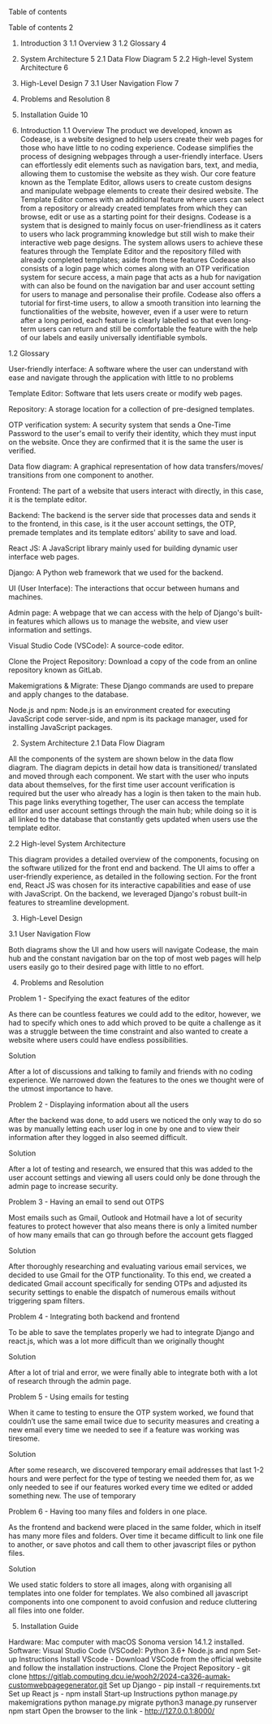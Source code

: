Table of contents

Table of contents	2
1. Introduction	3
1.1 Overview	3
1.2 Glossary	4
2. System Architecture	5
2.1 Data Flow Diagram	5
2.2 High-level System Architecture	6
3. High-Level Design	7
3.1 User Navigation Flow	7
4. Problems and Resolution	8
5. Installation Guide	10

















1. Introduction
1.1 Overview
The product we developed, known as Codease, is a website designed to help users create their web pages for those who have little to no coding experience. Codease simplifies the process of designing webpages through a user-friendly interface. Users can effortlessly edit elements such as navigation bars, text, and media, allowing them to customise the website as they wish.
Our core feature known as the Template Editor, allows users to create custom designs and manipulate webpage elements to create their desired website. The Template Editor comes with an additional feature where users can select from a repository or already created templates from which they can browse, edit or use as a starting point for their designs.
Codease is a system that is designed to mainly focus on user-friendliness as it caters to users who lack programming knowledge but still wish to make their interactive web page designs. The system allows users to achieve these features through the Template Editor and the repository filled with already completed templates; aside from these features Codease also consists of a login page which comes along with an OTP verification system for secure access, a main page that acts as a hub for navigation with can also be found on the navigation bar and user account setting for users to manage and personalise their profile. Codease also offers a tutorial for first-time users, to allow a smooth transition into learning the functionalities of the website, however, even if a user were to return after a long period, each feature is clearly labelled so that even long-term users can return and still be comfortable the feature with the help of our labels and easily universally identifiable symbols. 










1.2 Glossary


User-friendly interface: A software where the user can understand with ease and navigate through the application with little to no problems

Template Editor: Software that lets users create or modify web pages. 

Repository: A storage location for a collection of pre-designed templates.

OTP verification system: A security system that sends a One-Time Password to the user's email to verify their identity, which they must input on the website. Once they are confirmed that it is the same the user is verified.

Data flow diagram: A graphical representation of how data transfers/moves/ transitions from one component to another.

Frontend: The part of a website that users interact with directly, in this case, it is the template editor. 

Backend: The backend is the server side that processes data and sends it to the frontend, in this case, is it the user account settings, the OTP, premade templates and its template editors' ability to save and load. 

React JS: A JavaScript library mainly used for building dynamic user interface web pages.

Django: A Python web framework that we used for the backend.

UI (User Interface): The interactions that occur between humans and machines.

Admin page: A webpage that we can access with the help of Django's built-in features which allows us to manage the website, and view user information and settings.

Visual Studio Code (VSCode): A source-code editor.

Clone the Project Repository: Download a copy of the code from an online repository known as GitLab.

Makemigrations & Migrate: These Django commands are used to prepare and apply changes to the database.

Node.js and npm: Node.js is an environment created for executing JavaScript code server-side, and npm is its package manager, used for installing JavaScript packages.



2. System Architecture
2.1 Data Flow Diagram





All the components of the system are shown below in the data flow diagram. The diagram depicts in detail how data is transitioned/ translated and moved through each component. We start with the user who inputs data about themselves, for the first time user account verification is required but the user who already has a login is then taken to the main hub. This page links everything together, The user can access the template editor and user account settings through the main hub; while doing so it is all linked to the database that constantly gets updated when users use the template editor. 

2.2 High-level System Architecture  

This diagram provides a detailed overview of the components, focusing on the software utilized for the front end and backend. The UI aims to offer a user-friendly experience, as detailed in the following section. For the front end, React JS was chosen for its interactive capabilities and ease of use with JavaScript. On the backend, we leveraged Django's robust built-in features to streamline development.







3. High-Level Design

3.1 User Navigation Flow





Both diagrams show the UI and how users will navigate Codease, the main hub and the constant navigation bar on the top of most web pages will help users easily go to their desired page with little to no effort.



4. Problems and Resolution

Problem 1 - Specifying the exact features of the editor 

As there can be countless features we could add to the editor, however, we had to specify which ones to add which proved to be quite a challenge as it was a struggle between the time constraint and also wanted to create a website where users could have endless possibilities.

Solution 

After a lot of discussions and talking to family and friends with no coding experience. We narrowed down the features to the ones we thought were of the utmost importance to have. 

Problem 2 - Displaying information about all the users 

After the backend was done, to add users we noticed the only way to do so was by manually letting each user log in one by one and to view their information after they logged in also seemed difficult. 

Solution 

After a lot of testing and research, we ensured that this was added to the user account settings and viewing all users could only be done through the admin page to increase security.

Problem 3 - Having an email to send out OTPS

Most emails such as Gmail, Outlook and Hotmail have a lot of security features to protect however that also means there is only a limited number of how many emails that can go through before the account gets flagged

Solution 

After thoroughly researching and evaluating various email services, we decided to use Gmail for the OTP functionality. To this end, we created a dedicated Gmail account specifically for sending OTPs and adjusted its security settings to enable the dispatch of numerous emails without triggering spam filters.

Problem 4 - Integrating both backend and frontend

To be able to save the templates properly we had to integrate Django and react.js, which was a lot more difficult than we originally thought

Solution 

After a lot of trial and error, we were finally able to integrate both with a lot of research through the admin page.


Problem 5 - Using emails for testing

When it came to testing to ensure the OTP system worked, we found that couldn’t use the same email twice due to security measures and creating a new email every time we needed to see if a feature was working was tiresome.

Solution 

After some research, we discovered temporary email addresses that last 1-2 hours and were perfect for the type of testing we needed them for, as we only needed to see if our features worked every time we edited or added something new. The use of temporary 


Problem 6 - Having too many files and folders in one place.

As the frontend and backend were placed in the same folder, which in itself has many more files and folders. Over time it became difficult to link one file to another, or save photos and call them to other javascript files or python files.

Solution 

We used static folders to store all images, along with organising all templates into one folder for templates. We also combined all javascript components into one component to avoid confusion and reduce cluttering all files into one folder.  
















5. Installation Guide



Hardware: Mac computer with macOS Sonoma version 14.1.2 installed.
Software: 
Visual Studio Code (VSCode):
Python 3.6+
Node.js and npm
Set-up Instructions
Install VScode - Download VSCode from the official website and follow the installation instructions.
Clone the Project Repository - git clone https://gitlab.computing.dcu.ie/wooh2/2024-ca326-aumak-customwebpagegenerator.git
Set up Django - pip install -r requirements.txt
Set up React js - npm install
Start-up Instructions
python manage.py makemigrations
python manage.py migrate
python3 manage.py runserver
npm start
Open the browser to the link - http://127.0.0.1:8000/
